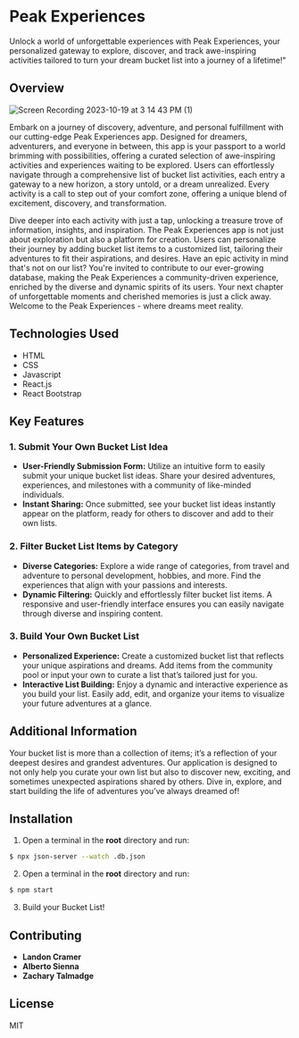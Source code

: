 # Peak Experiences

Unlock a world of unforgettable experiences with Peak Experiences, your personalized gateway to explore, discover, and track awe-inspiring activities tailored to turn your dream bucket list into a journey of a lifetime!"



## Overview
![Screen Recording 2023-10-19 at 3 14 43 PM (1)](https://github.com/zachtalmadge/peak-experiences/assets/124002265/e7f44136-3ff3-4610-8445-becb56dd180c)


Embark on a journey of discovery, adventure, and personal fulfillment with our cutting-edge Peak Experiences app. Designed for dreamers, adventurers, and everyone in between, this app is your passport to a world brimming with possibilities, offering a curated selection of awe-inspiring activities and experiences waiting to be explored. Users can effortlessly navigate through a comprehensive list of bucket list activities, each entry a gateway to a new horizon, a story untold, or a dream unrealized. Every activity is a call to step out of your comfort zone, offering a unique blend of excitement, discovery, and transformation.

Dive deeper into each activity with just a tap, unlocking a treasure trove of information, insights, and inspiration. The Peak Experiences app is not just about exploration but also a platform for creation. Users can personalize their journey by adding bucket list items to a customized list, tailoring their adventures to fit their aspirations, and desires. Have an epic activity in mind that's not on our list? You're invited to contribute to our ever-growing database, making the Peak Experiences a community-driven experience, enriched by the diverse and dynamic spirits of its users. Your next chapter of unforgettable moments and cherished memories is just a click away. Welcome to the Peak Experiences - where dreams meet reality.


## Technologies Used

  - HTML
  - CSS
  - Javascript
  - React.js
  - React Bootstrap

## Key Features

### 1. Submit Your Own Bucket List Idea
   - **User-Friendly Submission Form:** Utilize an intuitive form to easily submit your unique bucket list ideas. Share your desired adventures, experiences, and milestones with a community of like-minded individuals.
   - **Instant Sharing:** Once submitted, see your bucket list ideas instantly appear on the platform, ready for others to discover and add to their own lists.

### 2. Filter Bucket List Items by Category
   - **Diverse Categories:** Explore a wide range of categories, from travel and adventure to personal development, hobbies, and more. Find the experiences that align with your passions and interests.
   - **Dynamic Filtering:** Quickly and effortlessly filter bucket list items. A responsive and user-friendly interface ensures you can easily navigate through diverse and inspiring content.

### 3. Build Your Own Bucket List
   - **Personalized Experience:** Create a customized bucket list that reflects your unique aspirations and dreams. Add items from the community pool or input your own to curate a list that’s tailored just for you.
   - **Interactive List Building:** Enjoy a dynamic and interactive experience as you build your list. Easily add, edit, and organize your items to visualize your future adventures at a glance.

## Additional Information

Your bucket list is more than a collection of items; it’s a reflection of your deepest desires and grandest adventures. Our application is designed to not only help you curate your own list but also to discover new, exciting, and sometimes unexpected aspirations shared by others. Dive in, explore, and start building the life of adventures you’ve always dreamed of!

## Installation

1. Open a terminal in the <b>root</b> directory and run:
```sh
$ npx json-server --watch .db.json
```
2. Open a terminal in the <b>root</b> directory and run:
```sh
$ npm start
```

3. Build your Bucket List!

## Contributing
- <b>Landon Cramer
- Alberto Sienna
- Zachary Talmadge </b>

## License
MIT
